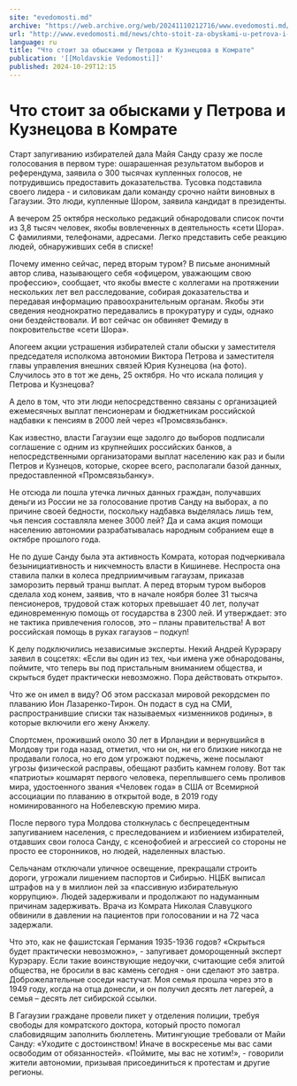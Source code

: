 ```yaml
---
site: "evedomosti.md"
archive: "https://web.archive.org/web/20241110212716/www.evedomosti.md/news/chto-stoit-za-obyskami-u-petrova-i-kuznecova-v-komrate"
url: "http://www.evedomosti.md/news/chto-stoit-za-obyskami-u-petrova-i-kuznecova-v-komrate"
language: ru
title: "Что стоит за обысками у Петрова и Кузнецова в Комрате"
publication: '[[Moldavskie Vedomosti]]'
published: 2024-10-29T12:15
---
```


# Что стоит за обысками у Петрова и Кузнецова в Комрате

Старт запугиванию избирателей дала Майя Санду сразу же после голосования в первом туре: ошарашенная результатом выборов и референдума, заявила о 300 тысячах купленных голосов, не потрудившись предоставить доказательства. Тусовка подставила своего лидера - и силовикам дали команду срочно найти виновных в Гагаузии. Это люди, купленные Шором, заявила кандидат в президенты.

А вечером 25 октября несколько редакций обнародовали список почти из 3,8 тысяч человек, якобы вовлеченных в деятельность «сети Шора». С фамилиями, телефонами, адресами. Легко представить себе реакцию людей, обнаруживших себя в списке!

Почему именно сейчас, перед вторым туром? В письме анонимный автор слива, называющего себя «офицером, уважающим свою профессию», сообщает, что якобы вместе с коллегами на протяжении нескольких лет вел расследование, собирая доказательства и передавая информацию правоохранительным органам. Якобы эти сведения неоднократно передавались в прокуратуру и суды, однако они бездействовали. И вот сейчас он обвиняет Фемиду в покровительстве «сети Шора».

Апогеем акции устрашения избирателей стали обыски у заместителя председателя исполкома автономии Виктора Петрова и заместителя главы управления внешних связей Юрия Кузнецова (на фото). Случилось это в тот же день, 25 октября. Но что искала полиция у Петрова и Кузнецова?

А дело в том, что эти люди непосредственно связаны с организацией ежемесячных выплат пенсионерам и бюджетникам российской надбавки к пенсиям в 2000 лей через «Промсвязьбанк».

Как известно, власти Гагаузии еще задолго до выборов подписали соглашение с одним из крупнейших российских банков, а непосредственными организаторами выплат населению как раз и были Петров и Кузнецов, которые, скорее всего, располагали базой данных, предоставленной «Промсвязьбанку».

Не отсюда ли пошла утечка личных данных граждан, получавших деньги из России не за голосование против Санду на выборах, а по причине своей бедности, поскольку надбавка выделялась лишь тем, чья пенсия составляла менее 3000 лей? Да и сама акция помощи населению автономии разрабатывалась народным собранием еще в октябре прошлого года.

Не по душе Санду была эта активность Комрата, которая подчеркивала безынициативность и никчемность власти в Кишиневе. Неспроста она ставила палки в колеса предприимчивым гагаузам, приказав заморозить первый транш выплат. А перед вторым туром выборов сделала ход конем, заявив, что в начале ноября более 31 тысяча пенсионеров, трудовой стаж которых превышает 40 лет, получат единовременную помощь от государства в 2300 лей. И утверждает: это не тактика привлечения голосов, это – планы правительства! А вот российская помощь в руках гагаузов – подкуп!

К делу подключились независимые эксперты. Некий Андрей Курэрару заявил в соцсетях: «Если вы один из тех, чьи имена уже обнародованы, поймите, что теперь вы под пристальным вниманием общества, и скрыться будет практически невозможно. Пора действовать открыто».

Что же он имел в виду? Об этом рассказал мировой рекордсмен по плаванию Ион Лазаренко-Тирон. Он подаст в суд на СМИ, распространившие списки так называемых «изменников родины», в которые включили его жену Анжелу.

Спортсмен, проживший около 30 лет в Ирландии и вернувшийся в Молдову три года назад, отметил, что ни он, ни его близкие никогда не продавали голоса, но его дом угрожают поджечь, жене посылают угрозы физической расправы, обещают разбить камнем голову. Вот так «патриоты» кошмарят первого человека, переплывшего семь проливов мира, удостоенного звания «Человек года» в США от Всемирной ассоциации по плаванию в открытой воде, в 2019 году номинированного на Нобелевскую премию мира.

После первого тура Молдова столкнулась с беспрецедентным запугиванием населения, с преследованием и избиением избирателей, отдавших свои голоса Санду, с ксенофобией и агрессией со стороны не просто ее сторонников, но людей, наделенных властью.

Сельчанам отключали уличное освещение, прекращали строить дороги, угрожали лишением паспортов и Сибирью. НЦБК выписал штрафов на у в миллион лей за «пассивную избирательную коррупцию». Людей задерживали и продолжают по надуманным причинам задерживать. Врача из Комрата Николая Славуцкого обвинили в давлении на пациентов при голосовании и на 72 часа задержали.

Что это, как не фашистская Германия 1935-1936 годов? «Скрыться будет практически невозможно», - запугивает доморощенный эксперт Курэрару. Если такие воинствующие недоучки, считающие себя элитой общества, не бросили в вас камень сегодня - они сделают это завтра. Доброжелательные соседи настучат. Моя семья прошла через это в 1949 году, когда на отца донесли, и он получил десять лет лагерей, а семья – десять лет сибирской ссылки.

В Гагаузии граждане провели пикет у отделения полиции, требуя свободы для комратского доктора, который просто помогал слабовидящим заполнить бюллетень. Митингующие требовали от Майи Санду: «Уходите с достоинством! Иначе в воскресенье мы вас сами освободим от обязанностей». «Поймите, мы вас не хотим!», - говорили жители автономии, призывая присоединиться к протестам и другие регионы.